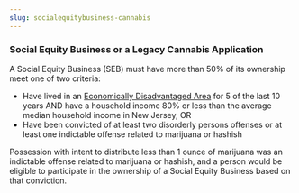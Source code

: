 ```yaml
---
slug: socialequitybusiness-cannabis
---
```


### Social Equity Business or a Legacy Cannabis Application

A Social Equity Business (SEB) must have more than 50% of its ownership meet one of two criteria:

- Have lived in an [Economically Disadvantaged Area](https://www.nj.gov/cannabis/businesses/priority-applications/eda.shtml) for 5 of the last 10 years AND have a household income 80% or less than the average median household income in New Jersey, OR
- Have been convicted of at least two disorderly persons offenses or at least one indictable offense related to marijuana or hashish

Possession with intent to distribute less than 1 ounce of marijuana was an indictable offense related to marijuana or hashish, and a person would be eligible to participate in the ownership of a Social Equity Business based on that conviction.
